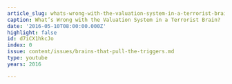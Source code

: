 ```yaml
---
article_slug: whats-wrong-with-the-valuation-system-in-a-terrorist-brain
caption: What’s Wrong with the Valuation System in a Terrorist Brain?
date: '2016-05-10T08:00:00.000Z'
highlight: false
id: d7iCX1hkcJo
index: 0
issue: content/issues/brains-that-pull-the-triggers.md
type: youtube
years: 2016

---
```

